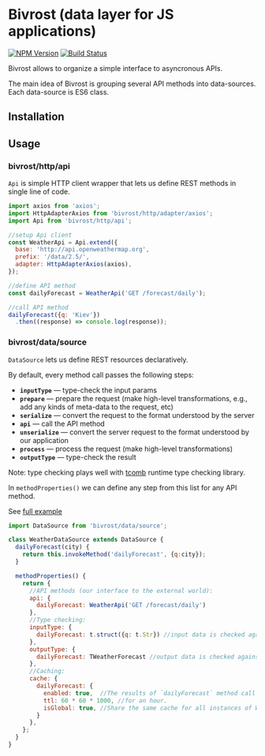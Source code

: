 # Bivrost (data layer for JS applications)

[![NPM Version][npm-image]][npm-url]
[![Build Status][travis-image]][travis-url]

Bivrost allows to organize a simple interface to asyncronous APIs.

The main idea of Bivrost is grouping several API methods into data-sources.
Each data-source is ES6 class.

## Installation

## Usage

### bivrost/http/api

`Api` is simple HTTP client wrapper that lets us define REST methods in single line of code.

```js
import axios from 'axios';
import HttpAdapterAxios from 'bivrost/http/adapter/axios';
import Api from 'bivrost/http/api';

//setup Api client
const WeatherApi = Api.extend({
  base: 'http://api.openweathermap.org',
  prefix: '/data/2.5/',
  adapter: HttpAdapterAxios(axios),
});

//define API method
const dailyForecast = WeatherApi('GET /forecast/daily');

//call API method
dailyForecast({q: 'Kiev'})
  .then((response) => console.log(response));

```

### bivrost/data/source

`DataSource` lets us define REST resources declaratively.

By default, every method call passes the following steps:

 * **`inputType`** — type-check the input params
 * **`prepare`** — prepare the request (make high-level transformations, e.g., add any kinds of meta-data to the request, etc)
 * **`serialize`** — convert the request to the format understood by the server
 * **`api`** — call the API method
 * **`unserialize`** — convert the server request to the format understood by our application
 * **`process`** — process the request (make high-level transformations)
 * **`outputType`** — type-check the result

Note: type checking plays well with [tcomb](http://gcanti.github.io/tcomb/) runtime type checking library.

In `methodProperties()` we can define any step from this list for any API method.

See [full example](https://github.com/frankland/bivrost/blob/master/src/example/weather/index.js)

```js
import DataSource from 'bivrost/data/source';

class WeatherDataSource extends DataSource {
  dailyForecast(city) {
    return this.invokeMethod('dailyForecast', {q:city});
  }

  methodProperties() {
    return {
      //API methods (our interface to the external world):
      api: {
        dailyForecast: WeatherApi('GET /forecast/daily')
      },
      //Type checking:
      inputType: {
        dailyForecast: t.struct({q: t.Str}) //input data is checked against tcomb structure
      },
      outputType: {
        dailyForecast: TWeatherForecast //output data is checked against tcomb structure
      },
      //Caching:
      cache: {
        dailyForecast: {
          enabled: true,  //The results of `dailyForecast` method call will be cached
          ttl: 60 * 60 * 1000, //for an hour.
          isGlobal: true, //Share the same cache for all instances of WeatherDataSource. (default - no)
        }
      },
    };
  }
}

```



[npm-image]: https://img.shields.io/npm/v/bivrost.svg
[npm-url]: https://npmjs.org/package/bivrost
[travis-image]: https://travis-ci.org/frankland/bivrost.svg?branch=master
[travis-url]: https://travis-ci.org/frankland/bivrost
